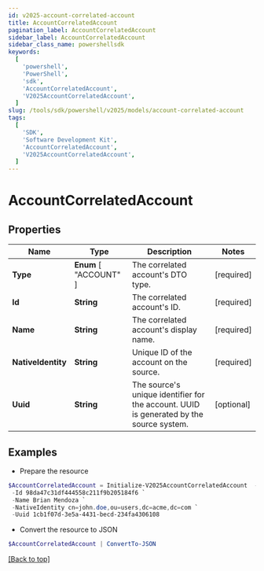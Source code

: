 ```yaml
---
id: v2025-account-correlated-account
title: AccountCorrelatedAccount
pagination_label: AccountCorrelatedAccount
sidebar_label: AccountCorrelatedAccount
sidebar_class_name: powershellsdk
keywords:
  [
    'powershell',
    'PowerShell',
    'sdk',
    'AccountCorrelatedAccount',
    'V2025AccountCorrelatedAccount',
  ]
slug: /tools/sdk/powershell/v2025/models/account-correlated-account
tags:
  [
    'SDK',
    'Software Development Kit',
    'AccountCorrelatedAccount',
    'V2025AccountCorrelatedAccount',
  ]
---
```


# AccountCorrelatedAccount

## Properties

| Name | Type | Description | Notes |
| --- | --- | --- | --- |
| **Type** | **Enum** [ "ACCOUNT" ] | The correlated account's DTO type. | [required] |
| **Id** | **String** | The correlated account's ID. | [required] |
| **Name** | **String** | The correlated account's display name. | [required] |
| **NativeIdentity** | **String** | Unique ID of the account on the source. | [required] |
| **Uuid** | **String** | The source's unique identifier for the account. UUID is generated by the source system. | [optional] |

## Examples

- Prepare the resource

```powershell
$AccountCorrelatedAccount = Initialize-V2025AccountCorrelatedAccount  -Type ACCOUNT `
 -Id 98da47c31df444558c211f9b205184f6 `
 -Name Brian Mendoza `
 -NativeIdentity cn=john.doe,ou=users,dc=acme,dc=com `
 -Uuid 1cb1f07d-3e5a-4431-becd-234fa4306108
```

- Convert the resource to JSON

```powershell
$AccountCorrelatedAccount | ConvertTo-JSON
```

[[Back to top]](#)
